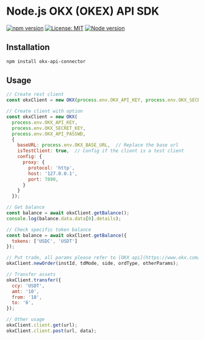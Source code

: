 # Node.js OKX (OKEX) API SDK

[![npm version](https://img.shields.io/npm/v/okx-api-connector)](https://www.npmjs.com/package/okx-api-connector)
[![License: MIT](https://img.shields.io/badge/License-MIT-yellow.svg)](https://opensource.org/licenses/MIT)
[![Node version](https://img.shields.io/node/v/okx-api-connector.svg?style=flat)](http://nodejs.org/download/)

## Installation

```bash
npm install okx-api-connector
```

## Usage

```js
// Create rest client
const okxClient = new OKX(process.env.OKX_API_KEY, process.env.OKX_SECRET_KEY, process.env.OKX_API_PASSWD);

// Create client with option
const okxClient = new OKX(
  process.env.OKX_API_KEY, 
  process.env.OKX_SECRET_KEY, 
  process.env.OKX_API_PASSWD,
  {
    baseURL: process.env.OKX_BASE_URL,  // Replace the base url
    isTestClient: true,  // Config if the client is a test client
    config: {
      proxy: {
        protocol: 'http',
        host: '127.0.0.1',
        port: 7890,
      }
    }
  });

// Get balance
const balance = await okxClient.getBalance();
console.log(balance.data.data[0].details);

// Check specific token balance
const balance = await okxClient.getBalance({
  tokens: ['USDC', 'USDT']
});

// Put trade, all params please refer to [OKX api](https://www.okx.com/docs-v5/en/#order-book-trading-trade-post-place-order)
okxClient.newOrder(instId, tdMode, side, ordType, otherParams);

// Transfer assets
okxClient.transfer({
  ccy: 'USDT',
  amt: '10',
  from: '18',
  to: '6',
});

// Other usage
okxClient.client.get(url);
okxClient.client.post(url, data);
```